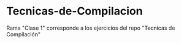 # Tecnicas-de-Compilacion
Rama "Clase 1" corresponde a los ejercicios del repo "Tecnicas de Compilación"
